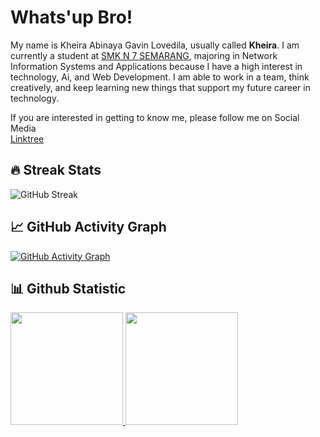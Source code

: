 # Whats'up Bro! 

My name is Kheira Abinaya Gavin Lovedila, usually called **Kheira**. I am currently a student at [SMK N 7 SEMARANG](https://smkn7semarang.sch.id/), majoring in Network Information Systems and Applications because I have a high interest in technology, Ai, and Web Development. I am able to work in a team, think creatively, and keep learning new things that support my future career in technology.

If you are interested in getting to know me, please follow me on Social Media </br>
[Linktree](https://linktr.ee/Kheira_Abinaya)

## 🔥 Streak Stats
![GitHub Streak](https://streak-stats.demolab.com/?user=481n4y4&theme=radical)

## 📈 GitHub Activity Graph
[![GitHub Activity Graph](https://github-readme-activity-graph.cyclic.app/graph?username=481n4y4&theme=radical)](https://github.com/ashutosh00710/github-readme-activity-graph)

## 📊 Github Statistic
<p align="left">
<a href="https://github.com/481n4y4">
  <img height="180em" src="https://github-readme-stats-eight-theta.vercel.app/api?username=481n4y4&show_icons=true&theme=algolia&include_all_commits=true&count_private=true"/>
  <img height="180em" src="https://github-readme-stats-eight-theta.vercel.app/api/top-langs/?username=481n4y4&layout=compact&theme=algolia"/>
</a>
</p>
